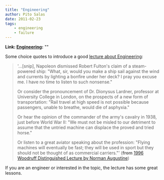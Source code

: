 ```yaml
---
title: "Engineering"
author: Pito Salas
date: 2011-02-23
tags:
    - engineering
    - failure
---
```


**Link: [Engineering](None):** ""

Some choice quotes to introduce a good [lecture about
Engineering](<http://sunnyday.mit.edu/16.355/Augustine.htm>):

> '…[snip], Napoleon dismissed Robert Fulton's claim of a steam-powered ship:
> "What, sir, would you make a ship sail against the wind and currents by
> lighting a bonfire under her deck? I pray you excuse me. I have no time to
> listen to such nonsense."
>
> Or consider the pronouncement of Dr. Dionysus Lardner, professor at
> University College in London, on the prospects of a new form of
> transportation: "Rail travel at high speed is not possible because
> passengers, unable to breathe, would die of asphyxia."
>
> Or hear the opinion of the commander of the army's cavalry in 1938, just
> before World War II: "We must not be misled to our detriment to assume that
> the untried machine can displace the proved and tried horse."
>
> Or listen to a great aviator speaking about the profession: "Flying machines
> will eventually be fast; they will be used in sport but they should not be
> thought of as commercial carriers."' (**from** [1996 Woodruff Distinguished
> Lecture by Norman
> Augustine](<http://sunnyday.mit.edu/16.355/Augustine.htm>))

If you are an engineer or interested in the topic, the lecture has some great
lessons.


